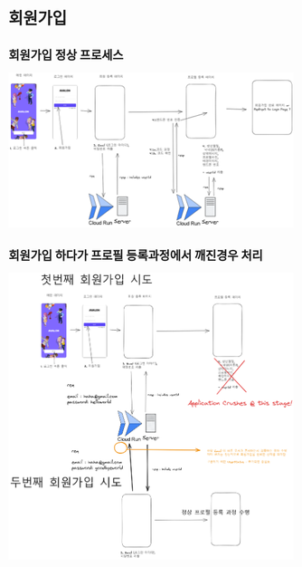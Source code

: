 # 회원가입

## 회원가입 정상 프로세스

![signup.excalidraw.png](excalidraws/signup.excalidraw.png)
## 회원가입 하다가 프로필 등록과정에서 깨진경우 처리

![signup-failure-case.excalidraw.png](excalidraws/signup-failure-case.excalidraw.png)




